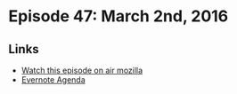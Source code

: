 # Episode 47: March 2nd, 2016

## Links
* [Watch this episode on air mozilla](https://air.mozilla.org/the-joy-of-coding-episode-47/)
* [Evernote Agenda](https://www.evernote.com/l/AbKhAZr1_wVC-4p0MMQBfb44-JX487BHWoU)

